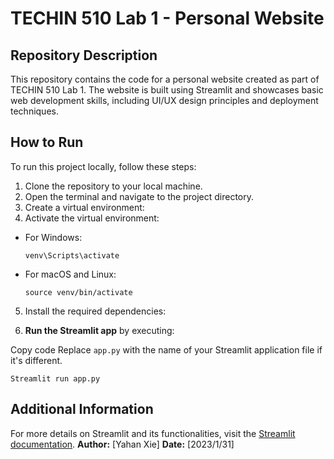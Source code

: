 # TECHIN 510 Lab 1 - Personal Website

## Repository Description
This repository contains the code for a personal website created as part of TECHIN 510 Lab 1. The website is built using Streamlit and showcases basic web development skills, including UI/UX design principles and deployment techniques.

## How to Run

To run this project locally, follow these steps:

1. Clone the repository to your local machine.
2. Open the terminal and navigate to the project directory.
3. Create a virtual environment:
4. Activate the virtual environment:

- For Windows:

  ```
  venv\Scripts\activate
  ```

- For macOS and Linux:

  ```
  source venv/bin/activate
  ```

5. Install the required dependencies:

6. **Run the Streamlit app** by executing:

Copy code
Replace `app.py` with the name of your Streamlit application file if it's different.
  ```
 Streamlit run app.py
  ```

## Additional Information

For more details on Streamlit and its functionalities, visit the [Streamlit documentation](https://docs.streamlit.io).
**Author:** [Yahan Xie]
**Date:** [2023/1/31]

